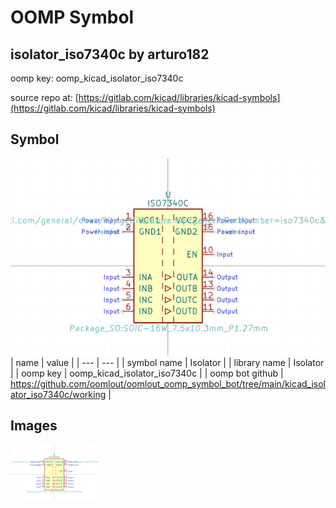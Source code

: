 # OOMP Symbol  
## isolator_iso7340c  by arturo182  
  
oomp key: oomp_kicad_isolator_iso7340c  
  
source repo at: [https://gitlab.com/kicad/libraries/kicad-symbols](https://gitlab.com/kicad/libraries/kicad-symbols)  
## Symbol  
  
[![working.png](working_600.png)](working.png)  
| name | value | 
| --- | --- | 
| symbol name | Isolator | 
| library name | Isolator | 
| oomp key | oomp_kicad_isolator_iso7340c | 
| oomp bot github | https://github.com/oomlout/oomlout_oomp_symbol_bot/tree/main/kicad_isolator_iso7340c/working | 
## Images  
  
[![working.png](working_140.png)](working.png)  
